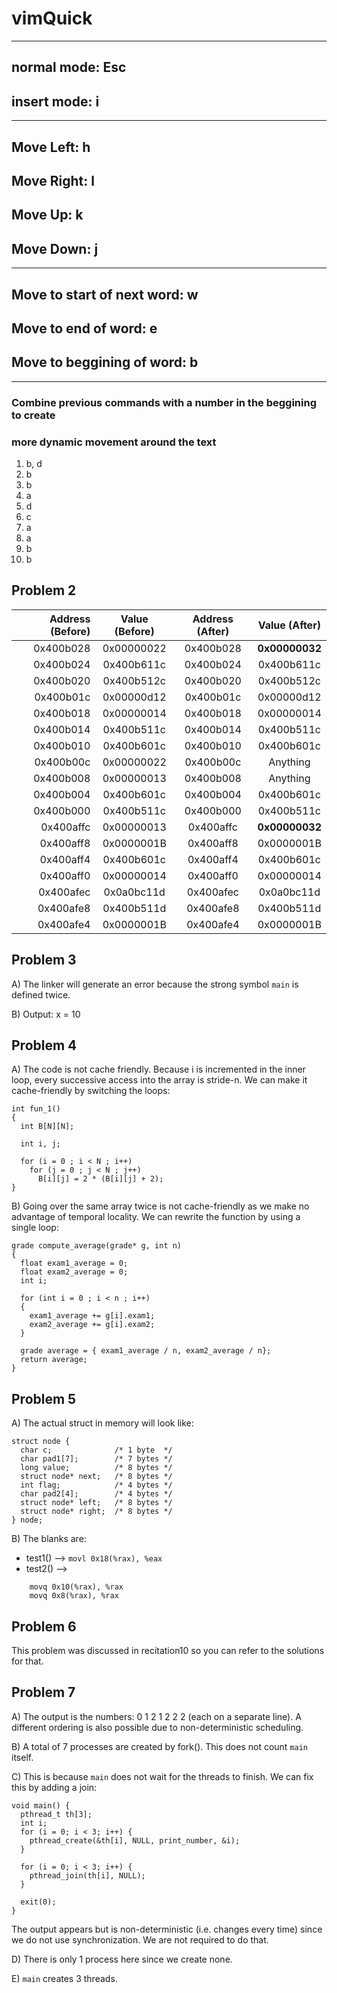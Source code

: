 # vimQuick

----------------------

## normal mode: Esc
## insert mode: i

----------------------

## Move Left: h
## Move Right: l
## Move Up: k
## Move Down: j

----------------------

## Move to start of next word: w
## Move to end of word: e
## Move to beggining of word: b

----------------------

### Combine previous commands with a number in the beggining to create 
### more dynamic movement around the text

1)  b, d
2)  b
3)  b
4)  a
5)  d
6)  c
7)  a
8)  a
9)  b
10) b

## Problem 2

| Address (Before)  | Value (Before)  | Address (After) | Value (After) |
| -----------------:|:---------------:|:---------------:|:-------------:|
| 0x400b028         | 0x00000022      | 0x400b028       | **0x00000032**|
| 0x400b024         | 0x400b611c      | 0x400b024       | 0x400b611c    |
| 0x400b020         | 0x400b512c      | 0x400b020       | 0x400b512c    |
| 0x400b01c         | 0x00000d12      | 0x400b01c       | 0x00000d12    |
| 0x400b018         | 0x00000014      | 0x400b018       | 0x00000014    |
| 0x400b014         | 0x400b511c      | 0x400b014       | 0x400b511c    |
| 0x400b010         | 0x400b601c      | 0x400b010       | 0x400b601c    |
| 0x400b00c         | 0x00000022      | 0x400b00c       |  Anything     |
| 0x400b008         | 0x00000013      | 0x400b008       |  Anything     |
| 0x400b004         | 0x400b601c      | 0x400b004       | 0x400b601c    |
| 0x400b000         | 0x400b511c      | 0x400b000       | 0x400b511c    |
| 0x400affc         | 0x00000013      | 0x400affc       | **0x00000032**|
| 0x400aff8         | 0x0000001B      | 0x400aff8       | 0x0000001B    |
| 0x400aff4         | 0x400b601c      | 0x400aff4       | 0x400b601c    |
| 0x400aff0         | 0x00000014      | 0x400aff0       | 0x00000014    |
| 0x400afec         | 0x0a0bc11d      | 0x400afec       | 0x0a0bc11d    |
| 0x400afe8         | 0x400b511d      | 0x400afe8       | 0x400b511d    |
| 0x400afe4         | 0x0000001B      | 0x400afe4       | 0x0000001B    |

## Problem 3

A) The linker will generate an error because the strong symbol `main` is defined twice.

B) Output: x = 10

## Problem 4

A) The code is not cache friendly. Because i is incremented in the inner loop, every successive access into the array is stride-n. We can make it cache-friendly by switching the loops:

```
int fun_1()
{
  int B[N][N];

  int i, j;

  for (i = 0 ; i < N ; i++)
    for (j = 0 ; j < N ; j++)
      B[i][j] = 2 * (B[i][j] + 2);
}
```

B) Going over the same array twice is not cache-friendly as we make no advantage of temporal locality. We can rewrite the function by using a single loop:

```
grade compute_average(grade* g, int n)
{
  float exam1_average = 0;
  float exam2_average = 0;
  int i;

  for (int i = 0 ; i < n ; i++)
  {
    exam1_average += g[i].exam1;
    exam2_average += g[i].exam2; 
  }

  grade average = { exam1_average / n, exam2_average / n};
  return average;
}
```

## Problem 5

A) The actual struct in memory will look like:

```
struct node {
  char c;              /* 1 byte  */
  char pad1[7];        /* 7 bytes */
  long value;          /* 8 bytes */
  struct node* next;   /* 8 bytes */
  int flag;            /* 4 bytes */
  char pad2[4];        /* 4 bytes */
  struct node* left;   /* 8 bytes */
  struct node* right;  /* 8 bytes */
} node;
```

B) The blanks are:
* test1() --> `movl 0x18(%rax), %eax`
* test2() --> 
```
	movq 0x10(%rax), %rax
	movq 0x8(%rax), %rax
```

## Problem 6

This problem was discussed in recitation10 so you can refer to the solutions for that.

## Problem 7

A) The output is the numbers: 0 1 2 1 2 2 2 (each on a separate line). A different ordering is also possible due to non-deterministic scheduling.

B) A total of 7 processes are created by fork(). This does not count `main` itself.

C) This is because `main` does not wait for the threads to finish. We can fix this by adding a join:

```
void main() { 
  pthread_t th[3];
  int i;
  for (i = 0; i < 3; i++) {
    pthread_create(&th[i], NULL, print_number, &i);
  }

  for (i = 0; i < 3; i++) {
    pthread_join(th[i], NULL);
  }

  exit(0); 
}
```

The output appears but is non-deterministic (i.e. changes every time) since we do not use synchronization. We are not required to do that.

D) There is only 1 process here since we create none.

E) `main` creates 3 threads.
 
